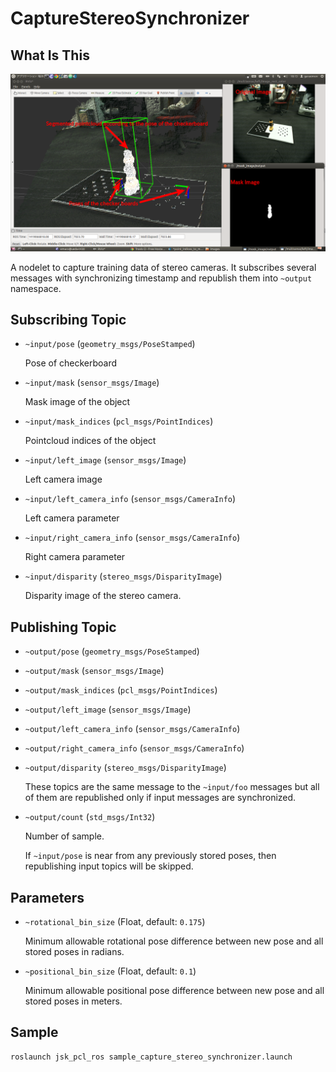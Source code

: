 # CaptureStereoSynchronizer
## What Is This
![](images/capture_stereo_synchronizer.png)

A nodelet to capture training data of stereo cameras. It subscribes several messages with
synchronizing timestamp and republish them into `~output` namespace.

## Subscribing Topic
* `~input/pose` (`geometry_msgs/PoseStamped`)

  Pose of checkerboard

* `~input/mask` (`sensor_msgs/Image`)

  Mask image of the object

* `~input/mask_indices` (`pcl_msgs/PointIndices`)

  Pointcloud indices of the object

* `~input/left_image` (`sensor_msgs/Image`)

  Left camera image

* `~input/left_camera_info` (`sensor_msgs/CameraInfo`)

  Left camera parameter

* `~input/right_camera_info` (`sensor_msgs/CameraInfo`)

  Right camera parameter

* `~input/disparity` (`stereo_msgs/DisparityImage`)

  Disparity image of the stereo camera.

## Publishing Topic
* `~output/pose` (`geometry_msgs/PoseStamped`)
* `~output/mask` (`sensor_msgs/Image`)
* `~output/mask_indices` (`pcl_msgs/PointIndices`)
* `~output/left_image` (`sensor_msgs/Image`)
* `~output/left_camera_info` (`sensor_msgs/CameraInfo`)
* `~output/right_camera_info` (`sensor_msgs/CameraInfo`)
* `~output/disparity` (`stereo_msgs/DisparityImage`)

  These topics are the same message to the `~input/foo` messages but all of them
  are republished only if input messages are synchronized.

* `~output/count` (`std_msgs/Int32`)

  Number of sample.

  If `~input/pose` is near from any previously stored poses,
  then republishing input topics will be skipped.

## Parameters
* `~rotational_bin_size` (Float, default: `0.175`)

  Minimum allowable rotational pose difference between new pose and all stored poses in radians.

* `~positional_bin_size` (Float, default: `0.1`)

  Minimum allowable positional pose difference between new pose and all stored poses in meters.

## Sample

```bash
roslaunch jsk_pcl_ros sample_capture_stereo_synchronizer.launch
```
